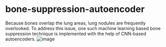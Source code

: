 # bone-suppression-autoencoder

Because bones overlap the lung areas, lung nodules are frequently overlooked.
To address this issue, one such machine learning based bone suppression technique is implemented with the help of CNN-based autoencoders.
![image](https://user-images.githubusercontent.com/80143685/209866479-2682741d-1f4a-453f-b00a-d00a27d5d5f3.png)

